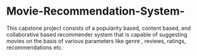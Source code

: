 # Movie-Recommendation-System-
This capstone project consists of a popularity based, content based, and collaborative based recommender system that is capable of suggesting movies on the basis of various parameters like genre , reviews, ratings, recommendations etc. 
